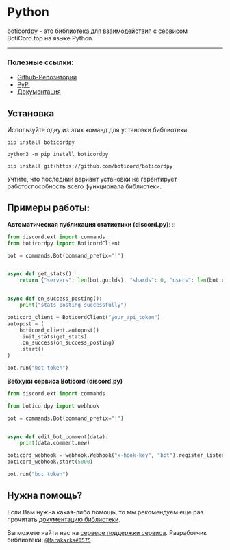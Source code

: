 # Python
boticordpy - это библиотека для взаимодействия с сервисом BotiCord.top на языке Python.

____

### Полезные ссылки:

- [Github-Репозиторий](https://github.com/boticord/boticordpy) 
- [PyPi](https://pypi.org/project/boticordpy) 
- [Документация](https://py.boticord.top/) 


## Установка

Используйте одну из этих команд для установки библиотеки:

```
pip install boticordpy
```

```
python3 -m pip install boticordpy
```

```
pip install git+https://github.com/boticord/boticordpy
```

Учтите, что последний вариант установки не гарантирует работоспособность всего функционала библиотеки.

## Примеры работы:
**Автоматическая публикация статистики (discord.py)**: ::

```py
from discord.ext import commands
from boticordpy import BoticordClient

bot = commands.Bot(command_prefix="!")


async def get_stats():
    return {"servers": len(bot.guilds), "shards": 0, "users": len(bot.users)}


async def on_success_posting():
    print("stats posting successfully")

boticord_client = BoticordClient("your_api_token")
autopost = (
    boticord_client.autopost()
    .init_stats(get_stats)
    .on_success(on_success_posting)
    .start()
)

bot.run("bot token")
```

**Вебхуки сервиса Boticord (discord.py)**

```py
from discord.ext import commands

from boticordpy import webhook

bot = commands.Bot(command_prefix="!")


async def edit_bot_comment(data):
    print(data.comment.new)

boticord_webhook = webhook.Webhook("x-hook-key", "bot").register_listener("edit_bot_comment", edit_bot_comment)
boticord_webhook.start(5000)

bot.run("bot token")
```

## Нужна помощь?

Если Вам нужна какая-либо помощь, то мы рекомендуем еще раз прочитать [документацию библиотеки](https://py.boticord.top/).

Вы можете найти нас на [сервере поддержки сервиса](https://boticord.top/discord).
Разработчик библиотеки: [`@Marakarka#0575`](https://boticord.top/profile/585766846268047370)
